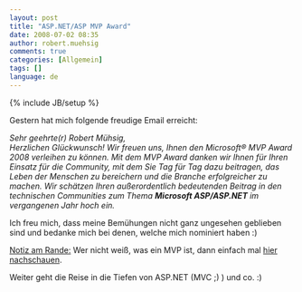 ```yaml
---
layout: post
title: "ASP.NET/ASP MVP Award"
date: 2008-07-02 08:35
author: robert.muehsig
comments: true
categories: [Allgemein]
tags: []
language: de
---
```

{% include JB/setup %}
<p>Gestern hat mich folgende freudige Email erreicht:</p> <p><em>Sehr geehrte(r) Robert Mühsig,<br>Herzlichen Glückwunsch! Wir freuen uns, Ihnen den Microsoft® MVP Award 2008 verleihen zu können. Mit dem MVP Award danken wir Ihnen für Ihren Einsatz für die Community, mit dem Sie Tag für Tag dazu beitragen, das Leben der Menschen zu bereichern und die Branche erfolgreicher zu machen. Wir schätzen Ihren außerordentlich bedeutenden Beitrag in den technischen Communities zum Thema <strong>Microsoft ASP/ASP.NET</strong> im vergangenen Jahr hoch ein.</em></p> <p>Ich freu mich, dass meine Bemühungen nicht ganz ungesehen geblieben sind und bedanke mich bei denen, welche mich nominiert haben :)</p> <p><u>Notiz am Rande:</u> Wer nicht weiß, was ein MVP ist, dann einfach mal <a href="http://de.wikipedia.org/wiki/Microsoft_MVP">hier nachschauen</a>.</p> <p>Weiter geht die Reise in die Tiefen von ASP.NET (MVC ;) ) und co. :)</p>
